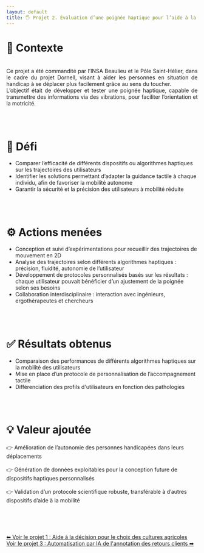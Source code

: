 ```yaml
---
layout: default
title: 🖐 Projet 2. Évaluation d’une poignée haptique pour l’aide à la mobilité
---
```



# 🔎 Contexte
<br>
<div style="text-align: justify;">
Ce projet a été commandité par l’INSA Beaulieu et le Pôle Saint-Hélier, dans le cadre du projet Dornell, visant à aider les personnes en situation de handicap à se déplacer plus facilement grâce au sens du toucher.<br>
L’objectif était de développer et tester une poignée haptique, capable de transmettre des informations via des vibrations, pour faciliter l’orientation et la motricité.
</div>


<br><br>

# 🎯 Défi

- Comparer l’efficacité de différents dispositifs ou algorithmes haptiques sur les trajectoires des utilisateurs<br>
- Identifier les solutions permettant d’adapter la guidance tactile à chaque individu, afin de favoriser la mobilité autonome<br>
- Garantir la sécurité et la précision des utilisateurs à mobilité réduite

<br><br>

# ⚙️ Actions menées

- Conception et suivi d’expérimentations pour recueillir des trajectoires de mouvement en 2D<br>
- Analyse des trajectoires selon différents algorithmes haptiques : précision, fluidité, autonomie de l’utilisateur<br>
- Développement de protocoles personnalisés basés sur les résultats : chaque utilisateur pouvait bénéficier d’un ajustement de la poignée selon ses besoins<br>
- Collaboration interdisciplinaire : interaction avec ingénieurs, ergothérapeutes et chercheurs

<br><br>

# ✅ Résultats obtenus

- Comparaison des performances de différents algorithmes haptiques sur la mobilité des utilisateurs<br>
- Mise en place d’un protocole de personnalisation de l’accompagnement tactile<br>
- Différenciation des profils d'utilisateurs en fonction des pathologies

<br><br>

# 💡 Valeur ajoutée

👉 Amélioration de l’autonomie des personnes handicapées dans leurs déplacements <br><br>
👉 Génération de données exploitables pour la conception future de dispositifs haptiques personnalisés <br><br>
👉 Validation d’un protocole scientifique robuste, transférable à d’autres dispositifs d’aide à la mobilité 

<br><br><br>

<div class="projet-navigation">
  <a href="{{ site.baseurl }}/projet1" class="prev-projet">⬅ Voir le projet 1 : Aide à la décision pour le choix des cultures agricoles</a>
  <a href="{{ site.baseurl }}/projet3" class="next-projet">Voir le projet 3 : Automatisation par IA de l'annotation des retours clients ➡</a>
</div>